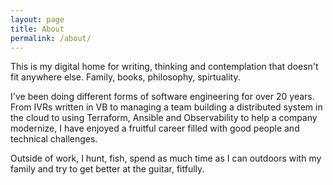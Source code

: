 ```yaml
---
layout: page
title: About
permalink: /about/
---
```

 
 This is my digital home for writing, thinking and contemplation that doesn't fit anywhere else.  Family, books, philosophy, spirtuality. 

 I've been doing different forms of software engineering for over 20 years.  From IVRs written in VB to managing a team building a distributed system in the cloud to using Terraform, Ansible and Observability to help a company modernize, I have enjoyed a fruitful career filled with good people and technical challenges.

 Outside of work, I hunt, fish, spend as much time as I can outdoors with my family and try to get better at the guitar, fitfully.  